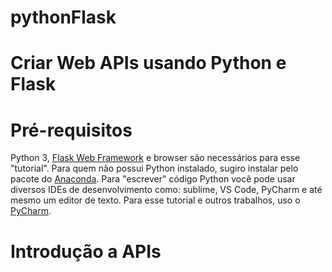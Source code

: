 # pythonFlask

Criar Web APIs usando Python e Flask
====================================

<h1>Pré-requisitos</h1>
Python 3, <a href="https://flask.palletsprojects.com/en/1.1.x/">Flask Web Framework</a> e browser são necessários para esse "tutorial". Para quem não possui Python instalado, sugiro instalar pelo pacote do <a href="https://www.anaconda.com/">Anaconda</a>. Para "escrever" código Python você pode usar diversos IDEs de desenvolvimento como: sublime, VS Code, PyCharm e até mesmo um editor de texto. Para esse tutorial e outros trabalhos, uso o <a href="https://www.jetbrains.com/pycharm/">PyCharm</a>.

<h1>Introdução a APIs</h1>


